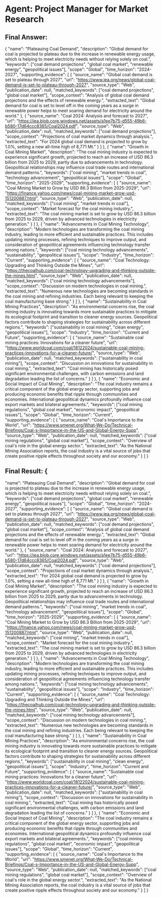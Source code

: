 # Agent: Project Manager for Market Research

## Final Answer:

{
  "name": "Plateauing Coal Demand",
  "description": "Global demand for coal is projected to plateau due to the increase in renewable energy usage, which is helping to meet electricity needs without relying solely on coal.",
  "keywords": ["coal demand projections", "global coal market", "renewable energy", "geopolitical issues"],
  "scope": "Global",
  "time_horizon": "2024-2027",
  "supporting_evidence": [
    {
      "source_name": "Global coal demand is set to plateau through 2027",
      "url": "https://www.iea.org/news/global-coal-demand-is-set-to-plateau-through-2027",
      "source_type": "Web",
      "publication_date": null,
      "matched_keywords": ["coal demand projections", "global coal market"],
      "scope_context": "Analysis of global coal demand projections and the effects of renewable energy.",
      "extracted_text": "Global demand for coal is set to level off in the coming years as a surge in renewable power helps to meet soaring demand for electricity around the world."
    },
    {
      "source_name": "Coal 2024: Analysis and forecast to 2027",
      "url": "https://iea.blob.core.windows.net/assets/a1ee7b75-d555-49b6-b580-17d64ccc8365/Coal2024.pdf",
      "source_type": "Web",
      "publication_date": null,
      "matched_keywords": ["coal demand projections"],
      "scope_context": "Projections of coal market dynamics through analysis.",
      "extracted_text": "For 2024 global coal demand is projected to grow by 1.0%, setting a new all-time high of 8,771 Mt."
    }
  ]
},
{
  "name": "Growth in Coal Mining Market",
  "description": "The coal mining industry is expected to experience significant growth, projected to reach an increase of USD 86.3 billion from 2025 to 2029, partly due to advancements in technology. Geopolitical relationships may influence coal trade routes and international demand patterns.",
  "keywords": ["coal mining", "market trends in coal", "technology advancement", "geopolitical issues"],
  "scope": "Global",
  "time_horizon": "2025-2029",
  "supporting_evidence": [
    {
      "source_name": "Coal Mining Market to Grow by USD 86.3 Billion from 2025-2029",
      "url": "https://finance.yahoo.com/news/coal-mining-market-grow-usd-151200887.html",
      "source_type": "Web",
      "publication_date": null,
      "matched_keywords": ["coal mining", "market trends in coal"],
      "scope_context": "Market forecast for the coal mining industry.",
      "extracted_text": "The coal mining market is set to grow by USD 86.3 billion from 2025 to 2029, driven by advanced technologies in electricity generation."
    }
  ]
},
{
  "name": "Advancements in Coal Mining Technology",
  "description": "Modern technologies are transforming the coal mining industry, leading to more efficient and sustainable practices. This includes updating mining processes, refining techniques to improve output, and consideration of geopolitical agreements influencing technology transfer among nations.",
  "keywords": ["coal mining technology advancements", "sustainability", "geopolitical issues"],
  "scope": "Industry",
  "time_horizon": "Current",
  "supporting_evidence": [
    {
      "source_name": "Coal Technology: Upgrading and Thinking Outside the Mines",
      "url": "https://thecoalhub.com/coal-technology-upgrading-and-thinking-outside-the-mines.html",
      "source_type": "Web",
      "publication_date": null,
      "matched_keywords": ["coal mining technology advancements"],
      "scope_context": "Discussion on modern technologies in coal mining.",
      "extracted_text": "Numerous new technologies are becoming standards in the coal mining and refining industries. Each being relevant to keeping the coal manufacturing base strong."
    }
  ]
},
{
  "name": "Sustainability in Coal Mining Practices",
  "description": "As environmental concerns rise, the coal mining industry is innovating towards more sustainable practices to mitigate its ecological footprint and transition to cleaner energy sources. Geopolitical factors contribute to shaping strategies for sustainability across different regions.",
  "keywords": ["sustainability in coal mining", "clean energy", "geopolitical issues"],
  "scope": "Industry",
  "time_horizon": "Current and Future",
  "supporting_evidence": [
    {
      "source_name": "Sustainable coal mining practices: Innovations for a cleaner future",
      "url": "https://www.worldcoal.com/coal/18122024/sustainable-coal-mining-practices-innovations-for-a-cleaner-future/",
      "source_type": "Web",
      "publication_date": null,
      "matched_keywords": ["sustainability in coal mining"],
      "scope_context": "Discussion on innovations for sustainability in coal mining.",
      "extracted_text": "Coal mining has historically posed significant environmental challenges, with carbon emissions and land degradation leading the list of concerns."
    }
  ]
},
{
  "name": "Economic and Social Impact of Coal Mining",
  "description": "The coal industry remains a critical component of the global energy sector, supporting jobs and producing economic benefits that ripple through communities and economies. International geopolitical dynamics profoundly influence coal export markets and bilateral agreements.",
  "keywords": ["coal mining regulations", "global coal market", "economic impact", "geopolitical issues"],
  "scope": "Global",
  "time_horizon": "Current",
  "supporting_evidence": [
    {
      "source_name": "Coal's Importance to the World",
      "url": "https://www.smenet.org/What-We-Do/Technical-Briefings/Coal-s-Importance-in-the-US-and-Global-Energy-Supp",
      "source_type": "Web",
      "publication_date": null,
      "matched_keywords": ["coal mining regulations", "global coal market"],
      "scope_context": "Overview of coal's role in the global energy sector.",
      "extracted_text": "As the National Mining Association reports, the coal industry is a vital source of jobs that create positive ripple effects throughout society and our economy."
    }
  ]
}

## Final Result: {

  "name": "Plateauing Coal Demand",
  "description": "Global demand for coal is projected to plateau due to the increase in renewable energy usage, which is helping to meet electricity needs without relying solely on coal.",
  "keywords": ["coal demand projections", "global coal market", "renewable energy", "geopolitical issues"],
  "scope": "Global",
  "time_horizon": "2024-2027",
  "supporting_evidence": [
    {
      "source_name": "Global coal demand is set to plateau through 2027",
      "url": "https://www.iea.org/news/global-coal-demand-is-set-to-plateau-through-2027",
      "source_type": "Web",
      "publication_date": null,
      "matched_keywords": ["coal demand projections", "global coal market"],
      "scope_context": "Analysis of global coal demand projections and the effects of renewable energy.",
      "extracted_text": "Global demand for coal is set to level off in the coming years as a surge in renewable power helps to meet soaring demand for electricity around the world."
    },
    {
      "source_name": "Coal 2024: Analysis and forecast to 2027",
      "url": "https://iea.blob.core.windows.net/assets/a1ee7b75-d555-49b6-b580-17d64ccc8365/Coal2024.pdf",
      "source_type": "Web",
      "publication_date": null,
      "matched_keywords": ["coal demand projections"],
      "scope_context": "Projections of coal market dynamics through analysis.",
      "extracted_text": "For 2024 global coal demand is projected to grow by 1.0%, setting a new all-time high of 8,771 Mt."
    }
  ]
},
{
  "name": "Growth in Coal Mining Market",
  "description": "The coal mining industry is expected to experience significant growth, projected to reach an increase of USD 86.3 billion from 2025 to 2029, partly due to advancements in technology. Geopolitical relationships may influence coal trade routes and international demand patterns.",
  "keywords": ["coal mining", "market trends in coal", "technology advancement", "geopolitical issues"],
  "scope": "Global",
  "time_horizon": "2025-2029",
  "supporting_evidence": [
    {
      "source_name": "Coal Mining Market to Grow by USD 86.3 Billion from 2025-2029",
      "url": "https://finance.yahoo.com/news/coal-mining-market-grow-usd-151200887.html",
      "source_type": "Web",
      "publication_date": null,
      "matched_keywords": ["coal mining", "market trends in coal"],
      "scope_context": "Market forecast for the coal mining industry.",
      "extracted_text": "The coal mining market is set to grow by USD 86.3 billion from 2025 to 2029, driven by advanced technologies in electricity generation."
    }
  ]
},
{
  "name": "Advancements in Coal Mining Technology",
  "description": "Modern technologies are transforming the coal mining industry, leading to more efficient and sustainable practices. This includes updating mining processes, refining techniques to improve output, and consideration of geopolitical agreements influencing technology transfer among nations.",
  "keywords": ["coal mining technology advancements", "sustainability", "geopolitical issues"],
  "scope": "Industry",
  "time_horizon": "Current",
  "supporting_evidence": [
    {
      "source_name": "Coal Technology: Upgrading and Thinking Outside the Mines",
      "url": "https://thecoalhub.com/coal-technology-upgrading-and-thinking-outside-the-mines.html",
      "source_type": "Web",
      "publication_date": null,
      "matched_keywords": ["coal mining technology advancements"],
      "scope_context": "Discussion on modern technologies in coal mining.",
      "extracted_text": "Numerous new technologies are becoming standards in the coal mining and refining industries. Each being relevant to keeping the coal manufacturing base strong."
    }
  ]
},
{
  "name": "Sustainability in Coal Mining Practices",
  "description": "As environmental concerns rise, the coal mining industry is innovating towards more sustainable practices to mitigate its ecological footprint and transition to cleaner energy sources. Geopolitical factors contribute to shaping strategies for sustainability across different regions.",
  "keywords": ["sustainability in coal mining", "clean energy", "geopolitical issues"],
  "scope": "Industry",
  "time_horizon": "Current and Future",
  "supporting_evidence": [
    {
      "source_name": "Sustainable coal mining practices: Innovations for a cleaner future",
      "url": "https://www.worldcoal.com/coal/18122024/sustainable-coal-mining-practices-innovations-for-a-cleaner-future/",
      "source_type": "Web",
      "publication_date": null,
      "matched_keywords": ["sustainability in coal mining"],
      "scope_context": "Discussion on innovations for sustainability in coal mining.",
      "extracted_text": "Coal mining has historically posed significant environmental challenges, with carbon emissions and land degradation leading the list of concerns."
    }
  ]
},
{
  "name": "Economic and Social Impact of Coal Mining",
  "description": "The coal industry remains a critical component of the global energy sector, supporting jobs and producing economic benefits that ripple through communities and economies. International geopolitical dynamics profoundly influence coal export markets and bilateral agreements.",
  "keywords": ["coal mining regulations", "global coal market", "economic impact", "geopolitical issues"],
  "scope": "Global",
  "time_horizon": "Current",
  "supporting_evidence": [
    {
      "source_name": "Coal's Importance to the World",
      "url": "https://www.smenet.org/What-We-Do/Technical-Briefings/Coal-s-Importance-in-the-US-and-Global-Energy-Supp",
      "source_type": "Web",
      "publication_date": null,
      "matched_keywords": ["coal mining regulations", "global coal market"],
      "scope_context": "Overview of coal's role in the global energy sector.",
      "extracted_text": "As the National Mining Association reports, the coal industry is a vital source of jobs that create positive ripple effects throughout society and our economy."
    }
  ]
}

